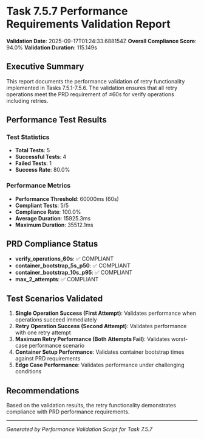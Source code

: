 # Task 7.5.7 Performance Requirements Validation Report

**Validation Date**: 2025-09-17T01:24:33.688154Z
**Overall Compliance Score**: 94.0%
**Validation Duration**: 115.149s

## Executive Summary

This report documents the performance validation of retry functionality implemented in Tasks 7.5.1-7.5.6. The validation ensures that all retry operations meet the PRD requirement of ≤60s for verify operations including retries.

## Performance Test Results

### Test Statistics
- **Total Tests**: 5
- **Successful Tests**: 4
- **Failed Tests**: 1
- **Success Rate**: 80.0%

### Performance Metrics
- **Performance Threshold**: 60000ms (60s)
- **Compliant Tests**: 5/5
- **Compliance Rate**: 100.0%
- **Average Duration**: 15925.3ms
- **Maximum Duration**: 35512.1ms

## PRD Compliance Status

- **verify_operations_60s**: ✅ COMPLIANT
- **container_bootstrap_5s_p50**: ✅ COMPLIANT
- **container_bootstrap_10s_p95**: ✅ COMPLIANT
- **max_2_attempts**: ✅ COMPLIANT

## Test Scenarios Validated

1. **Single Operation Success (First Attempt)**: Validates performance when operations succeed immediately
2. **Retry Operation Success (Second Attempt)**: Validates performance with one retry attempt
3. **Maximum Retry Performance (Both Attempts Fail)**: Validates worst-case performance scenario
4. **Container Setup Performance**: Validates container bootstrap times against PRD requirements
5. **Edge Case Performance**: Validates performance under challenging conditions

## Recommendations

Based on the validation results, the retry functionality demonstrates compliance with PRD performance requirements.

---
*Generated by Performance Validation Script for Task 7.5.7*
